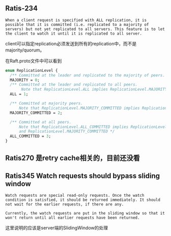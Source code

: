 ## Ratis-234

```
When a client request is specified with ALL replication, it is possible that it is committed (i.e. replicated to a majority of servers) but not yet replicated to all servers. This feature is to let the client to watch it until it is replicated to all server.
```

client可以指定replication必须发送到所有的replication中，而不是majority/quorum。

在Raft.proto文件中可以看到

```protobuf
enum ReplicationLevel {
  /** Committed at the leader and replicated to the majority of peers. */
  MAJORITY = 0;
  /** Committed at the leader and replicated to all peers.
       Note that ReplicationLevel.ALL implies ReplicationLevel.MAJORITY. */
  ALL = 1;

  /** Committed at majority peers.
      Note that ReplicationLevel.MAJORITY_COMMITTED implies ReplicationLevel.MAJORITY. */
  MAJORITY_COMMITTED = 2;

  /** Committed at all peers.
      Note that ReplicationLevel.ALL_COMMITTED implies ReplicationLevel.ALL
      and ReplicationLevel.MAJORITY_COMMITTED */
  ALL_COMMITTED = 3;
}
```

## Ratis270 是retry cache相关的，目前还没看

## Ratis345 Watch requests should bypass sliding window

```
Watch requests are special read-only requests. Once the watch condition is satisfied, it should be returned immediately. It should not wait for the earlier requests, if there are any.

Currently, the watch requests are put in the sliding window so that it won't return until all earlier requests have been returned.
```

这里说明的应该是server端的SlidingWindow的处理